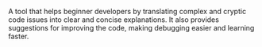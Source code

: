 A tool that helps beginner developers by translating complex and cryptic code issues into clear and concise explanations. It also provides suggestions for improving the code, making debugging easier and learning faster.
